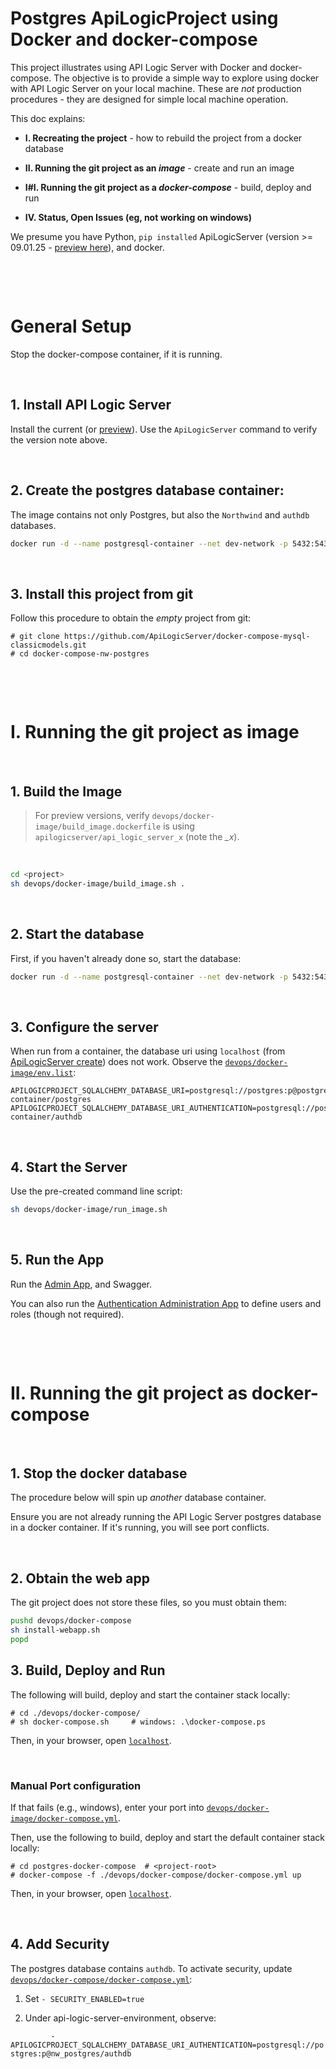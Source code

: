 # Postgres ApiLogicProject using Docker and docker-compose

This project illustrates using API Logic Server with Docker and docker-compose.  The objective is to provide a simple way to explore using docker with API Logic Server on your local machine.  These are *not* production procedures - they are designed for simple local machine operation.

This doc explains:

* **I. Recreating the project** - how to rebuild the project from a docker database

* **II. Running the git project as an *image*** - create and run an image

* **I#I. Running the git project as a *docker-compose*** - build, deploy and run

* **IV. Status, Open Issues (eg, not working on windows)** 


We presume you have Python,  `pip installed` ApiLogicServer (version >= 09.01.25 - [preview here](https://apilogicserver.github.io/Docs/#preview-version)), and docker.

&nbsp;

&nbsp;

# General Setup

Stop the docker-compose container, if it is running.

&nbsp;

## 1. Install API Logic Server

Install the current (or [preview](https://apilogicserver.github.io/Docs/#preview-version)).  Use the `ApiLogicServer` command to verify the version note above.

&nbsp;

## 2. Create the postgres database container:

The image contains not only Postgres, but also the `Northwind` and `authdb` databases.

```bash
docker run -d --name postgresql-container --net dev-network -p 5432:5432 -e PGDATA=/pgdata -e POSTGRES_PASSWORD=p apilogicserver/postgres:latest
```

&nbsp;

## 3. Install this project from git

Follow this procedure to obtain the *empty* project from git:

```
# git clone https://github.com/ApiLogicServer/docker-compose-mysql-classicmodels.git
# cd docker-compose-nw-postgres
```

&nbsp;

&nbsp;

# I. Running the git project as image

&nbsp;

## 1. Build the Image

> For preview versions, verify `devops/docker-image/build_image.dockerfile` is using `apilogicserver/api_logic_server_x` (note the *_x*).

&nbsp;

```bash
cd <project>
sh devops/docker-image/build_image.sh .
```

&nbsp;

## 2. Start the database

First, if you haven't already done so, start the database:

```bash
docker run -d --name postgresql-container --net dev-network -p 5432:5432 -e PGDATA=/pgdata -e POSTGRES_PASSWORD=p apilogicserver/postgres:latest
```

&nbsp;

## 3. Configure the server

When run from a container, the database uri using `localhost` (from [ApiLogicServer create](#2-create-the-project)) does not work.  Observe the [`devops/docker-image/env.list`](devops/docker-image/env.list):

```
APILOGICPROJECT_SQLALCHEMY_DATABASE_URI=postgresql://postgres:p@postgresql-container/postgres
APILOGICPROJECT_SQLALCHEMY_DATABASE_URI_AUTHENTICATION=postgresql://postgres:p@postgresql-container/authdb
```

&nbsp;

## 4. Start the Server

Use the pre-created command line script:

```bash
sh devops/docker-image/run_image.sh
```

&nbsp;

## 5. Run the App

Run the [Admin App](http://localhost:5656), and Swagger.

You can also run the [Authentication Administration App](http://localhost:5656/admin/authentication_admin/) to define users and roles (though not required).

&nbsp;

&nbsp;

# II. Running the git project as docker-compose

&nbsp;

## 1. Stop the docker database

The procedure below will spin up *another* database container.

Ensure you are not already running the API Logic Server postgres database in a docker container.  If it's running, you will see port conflicts.

&nbsp;

## 2. Obtain the web app

The git project does not store these files, so you must obtain them:

```bash
pushd devops/docker-compose
sh install-webapp.sh
popd
```

## 3. Build, Deploy and Run

The following will build, deploy and start the container stack locally:

```
# cd ./devops/docker-compose/
# sh docker-compose.sh     # windows: .\docker-compose.ps
```

Then, in your browser, open [`localhost`](http://localhost).

&nbsp;

### Manual Port configuration

If that fails (e.g., windows), enter your port into [`devops/docker-image/docker-compose.yml`](./devops/docker-compose/docker-compose.yml).

Then, use the following to build, deploy and start the default container stack locally:

```
# cd postgres-docker-compose  # <project-root>
# docker-compose -f ./devops/docker-compose/docker-compose.yml up
```

Then, in your browser, open [`localhost`](http://localhost).

&nbsp;

## 4. Add Security

The postgres database contains `authdb`.  To activate security, update [`devops/docker-compose/docker-compose.yml`](devops/docker-compose/docker-compose.yml):

1. Set `- SECURITY_ENABLED=true`

2. Under api-logic-server-environment, observe:

`          - APILOGICPROJECT_SQLALCHEMY_DATABASE_URI_AUTHENTICATION=postgresql://postgres:p@nw_postgres/authdb
`